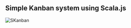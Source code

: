 ## Simple Kanban system using Scala.js 

![SKanban](https://dl.dropboxusercontent.com/u/10783650/Screenshot%202014-01-12%2021.23.57.png)
